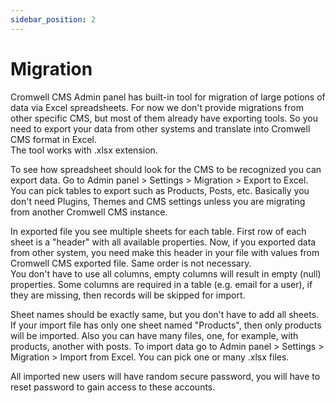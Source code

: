 ```yaml
---
sidebar_position: 2
---
```


# Migration

Cromwell CMS Admin panel has built-in tool for migration of large potions of data via Excel spreadsheets. For now we don't provide migrations from other specific CMS, but most of them already have exporting tools. So you need to export your data from other systems and translate into Cromwell CMS format in Excel.  
The tool works with .xlsx extension.

To see how spreadsheet should look for the CMS to be recognized you can export data. Go to Admin panel > Settings > Migration > Export to Excel.  
You can pick tables to export such as Products, Posts, etc. Basically you don't need Plugins, Themes and CMS settings unless you are migrating from another Cromwell CMS instance.  

In exported file you see multiple sheets for each table. First row of each sheet is a "header" with all available properties. Now, if you exported data from other system, you need make this header in your file with values from Cromwell CMS exported file. Same order is not necessary.  
You don't have to use all columns, empty columns will result in empty (null) properties. Some columns are required in a table (e.g. email for a user), if they are missing, then records will be skipped for import.

Sheet names should be exactly same, but you don't have to add all sheets. If your import file has only one sheet named "Products", then only products will be imported. Also you can have many files, one, for example, with products, another with posts. 
To import data go to Admin panel > Settings > Migration > Import from Excel. You can pick one or many .xlsx files.  


All imported new users will have random secure password, you will have to reset password to gain access to these accounts.  

